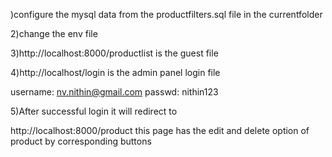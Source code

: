 )configure the mysql data from the productfilters.sql file in the currentfolder


2)change the env file



3)http://localhost:8000/productlist 
  is the guest file
  
  

4)http://localhost/login
is the admin panel login file

username: nv.nithin@gmail.com
passwd: nithin123

5)After successful login it will redirect to

http://localhost:8000/product
this page has the edit and delete option of product by corresponding buttons

